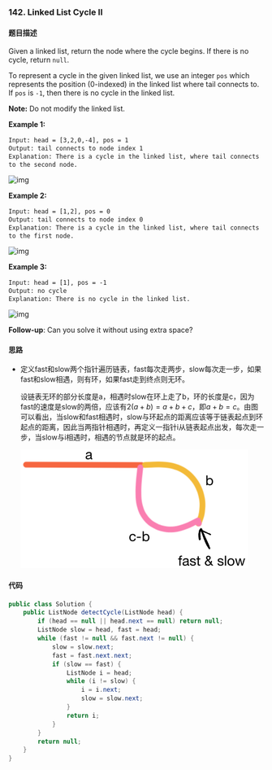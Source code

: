 ### 142. Linked List Cycle II 



#### 题目描述

Given a linked list, return the node where the cycle begins. If there is no cycle, return `null`.

To represent a cycle in the given linked list, we use an integer `pos` which represents the position (0-indexed) in the linked list where tail connects to. If `pos` is `-1`, then there is no cycle in the linked list.

**Note:** Do not modify the linked list.

 

**Example 1:**

```
Input: head = [3,2,0,-4], pos = 1
Output: tail connects to node index 1
Explanation: There is a cycle in the linked list, where tail connects to the second node.
```

![img](https://assets.leetcode.com/uploads/2018/12/07/circularlinkedlist.png)

**Example 2:**

```
Input: head = [1,2], pos = 0
Output: tail connects to node index 0
Explanation: There is a cycle in the linked list, where tail connects to the first node.
```

![img](https://assets.leetcode.com/uploads/2018/12/07/circularlinkedlist_test2.png)

**Example 3:**

```
Input: head = [1], pos = -1
Output: no cycle
Explanation: There is no cycle in the linked list.
```

![img](https://assets.leetcode.com/uploads/2018/12/07/circularlinkedlist_test3.png)

 

**Follow-up**:
Can you solve it without using extra space?

#### 思路

- 定义fast和slow两个指针遍历链表，fast每次走两步，slow每次走一步，如果fast和slow相遇，则有环，如果fast走到终点则无环。

  设链表无环的部分长度是a，相遇时slow在环上走了b，环的长度是c，因为fast的速度是slow的两倍，应该有$2(a+b) = a+b+c$，即$a+b=c$。由图可以看出，当slow和fast相遇时，slow与环起点的距离应该等于链表起点到环起点的距离，因此当两指针相遇时，再定义一指针i从链表起点出发，每次走一步，当slow与i相遇时，相遇的节点就是环的起点。
  
  <img src='img/142.png'>

#### 代码

```Java
public class Solution {
    public ListNode detectCycle(ListNode head) {
        if (head == null || head.next == null) return null;
        ListNode slow = head, fast = head;
        while (fast != null && fast.next != null) {
            slow = slow.next;
            fast = fast.next.next;
            if (slow == fast) {
                ListNode i = head;
                while (i != slow) {
                    i = i.next;
                    slow = slow.next;
                }
                return i;
            }
        }
        return null;
    }
}
```



